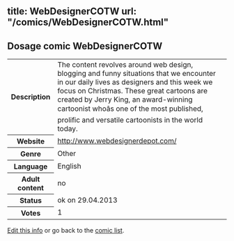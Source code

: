 title: WebDesignerCOTW
url: "/comics/WebDesignerCOTW.html"
---
Dosage comic WebDesignerCOTW
-----------------------------------------

<p id="msg"></p>
<script type="text/javascript">
if (window.location.search === '?edit_info_mail=sent_ok') {
  var elem = document.getElementById("msg");
  elem.innerHTML = 'Edited information sucessfully sent for review, which is usually done daily. Thanks!';
  elem.className = 'ok';
}
</script>
<table class="comicinfo">
<tr>
<th>Description</th><td>The content revolves around web design, blogging and funny situations that we encounter in our daily lives as designers and this week we focus on Christmas. These great cartoons are created by Jerry King, an award-winning cartoonist whoâs one of the most published, prolific and versatile cartoonists in the world today.</td>
</tr>
<tr>
<th>Website</th><td><a href="http://www.webdesignerdepot.com/">http://www.webdesignerdepot.com/</a></td>
</tr>
<tr>
<th>Genre</th><td>Other</td>
</tr>
<tr>
<th>Language</th><td>English</td>
</tr>
<tr>
<th>Adult content</th><td>no</td>
</tr>
<tr>
<th>Status</th><td>ok on 29.04.2013</td>
</tr>
<tr>
<th>Votes</th><td>1</td>
</tr>
</table>

[Edit this info](WebDesignerCOTW_edit.html) or go back to the [comic list](../comic-index.html).
